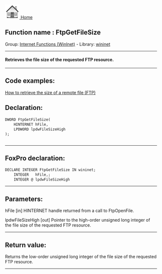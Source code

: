 [<img src="../../images/home.png"> Home ](https://github.com/VFPX/Win32API)  

## Function name : FtpGetFileSize
Group: [Internet Functions (WinInet)](../../functions_group.md#Internet_Functions_(WinInet))  -  Library: [wininet](../../libraries.md#wininet)  
***  


#### Retrieves the file size of the requested FTP resource.
***  


## Code examples:
[How to retrieve the size of a remote file (FTP)](../../samples/sample_069.md)  

## Declaration:
```foxpro  
DWORD FtpGetFileSize(
    HINTERNET hFile,
    LPDWORD lpdwFileSizeHigh
);
  
```  
***  


## FoxPro declaration:
```foxpro  
DECLARE INTEGER FtpGetFileSize IN wininet;
	INTEGER   hFile,;
	INTEGER @ lpdwFileSizeHigh  
```  
***  


## Parameters:
hFile
[in] HINTERNET handle returned from a call to FtpOpenFile.

lpdwFileSizeHigh
[out] Pointer to the high-order unsigned long integer of the file size of the requested FTP resource.  
***  


## Return value:
Returns the low-order unsigned long integer of the file size of the requested FTP resource.  
***  

